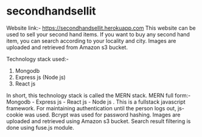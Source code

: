 # secondhandsellit

Website link:- https://secondhandsellit.herokuapp.com This website can be used to sell your second hand items. If you want to buy any second hand item, you can search according to your locality and city. Images are uploaded and retrieved from Amazon s3 bucket.

Technology stack used:-
1. Mongodb
2. Express js (Node js)
3. React js

In short, this technology stack is called the MERN stack. MERN full form:- Mongodb - Express js - React js - Node js . This is a fullstack javascript framework. For maintaining authentication until the person logs out, js-cookie was used. Bcrypt was used for password hashing. Images are uploaded and retrieved using Amazon s3 bucket. Search result filtering is done using fuse.js module.
